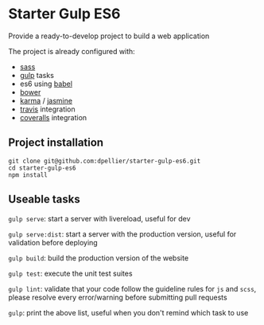 # Starter Gulp ES6
Provide a ready-to-develop project to build a web application

The project is already configured with:
- [sass](http://sass-lang.com/)
- [gulp](http://gulpjs.com/) tasks
- es6 using [babel](https://babeljs.io/)
- [bower](https://bower.io/)
- [karma](https://karma-runner.github.io) / [jasmine](https://jasmine.github.io/)
- [travis](https://travis-ci.org/) integration
- [coveralls](https://coveralls.io/) integration

## Project installation

```
git clone git@github.com:dpellier/starter-gulp-es6.git
cd starter-gulp-es6
npm install
```

## Useable tasks

`gulp serve`: start a server with livereload, useful for dev

`gulp serve:dist`: start a server with the production version, useful for validation before deploying

`gulp build`: build the production version of the website

`gulp test`: execute the unit test suites

`gulp lint`: validate that your code follow the guideline rules for `js` and `scss`, please resolve every error/warning before submitting pull requests

`gulp`: print the above list, useful when you don't remind which task to use
